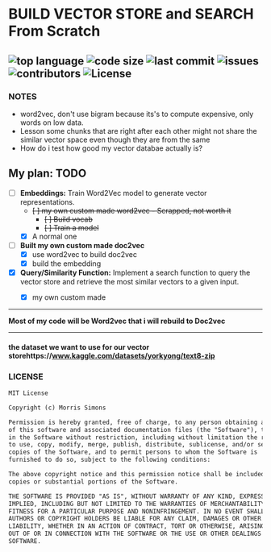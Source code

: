 # BUILD VECTOR STORE and  SEARCH From Scratch
![top language](https://img.shields.io/github/languages/top/gpt-null/template)
![code size](https://img.shields.io/github/languages/code-size/gpt-null/template)
![last commit](https://img.shields.io/github/last-commit/gpt-null/template)
![issues](https://img.shields.io/github/issues/gpt-null/template)
![contributors](https://img.shields.io/github/contributors/gpt-null/template)
![License](https://img.shields.io/github/license/gpt-null/template)
---

### NOTES
- word2vec, don't use bigram because its's to compute expensive, only words on low data.
- Lesson some chunks that are right after each other might not share the similar vector space even though they are from the same
- How do i test how good my vector databae actually is?

## My plan: TODO
- [ ] **Embeddings:** Train Word2Vec model to generate vector representations.
    - ~~[ ] my own custom made word2vec - Scrapped, not worth it~~
        - ~~[ ] Build vocab~~
        - ~~[ ] Train a model~~
    - [x] A normal one

- [ ] **Built my own custom made doc2vec**
    - [x] use word2vec to build doc2vec
    - [x] build the embedding

- [x] **Query/Similarity Function:** Implement a search function to query the vector store and retrieve the most similar vectors to a given input.
    - [x] my own custom made


--- 


**Most of my code will be Word2vec that i will rebuild to Doc2vec**


---

#### the dataset we want to use for our vector storehttps://www.kaggle.com/datasets/yorkyong/text8-zip


### LICENSE

```markdown
MIT License

Copyright (c) Morris Simons

Permission is hereby granted, free of charge, to any person obtaining a copy
of this software and associated documentation files (the "Software"), to deal
in the Software without restriction, including without limitation the rights
to use, copy, modify, merge, publish, distribute, sublicense, and/or sell
copies of the Software, and to permit persons to whom the Software is
furnished to do so, subject to the following conditions:

The above copyright notice and this permission notice shall be included in all
copies or substantial portions of the Software.

THE SOFTWARE IS PROVIDED "AS IS", WITHOUT WARRANTY OF ANY KIND, EXPRESS OR
IMPLIED, INCLUDING BUT NOT LIMITED TO THE WARRANTIES OF MERCHANTABILITY,
FITNESS FOR A PARTICULAR PURPOSE AND NONINFRINGEMENT. IN NO EVENT SHALL THE
AUTHORS OR COPYRIGHT HOLDERS BE LIABLE FOR ANY CLAIM, DAMAGES OR OTHER
LIABILITY, WHETHER IN AN ACTION OF CONTRACT, TORT OR OTHERWISE, ARISING FROM,
OUT OF OR IN CONNECTION WITH THE SOFTWARE OR THE USE OR OTHER DEALINGS IN THE
SOFTWARE.
```